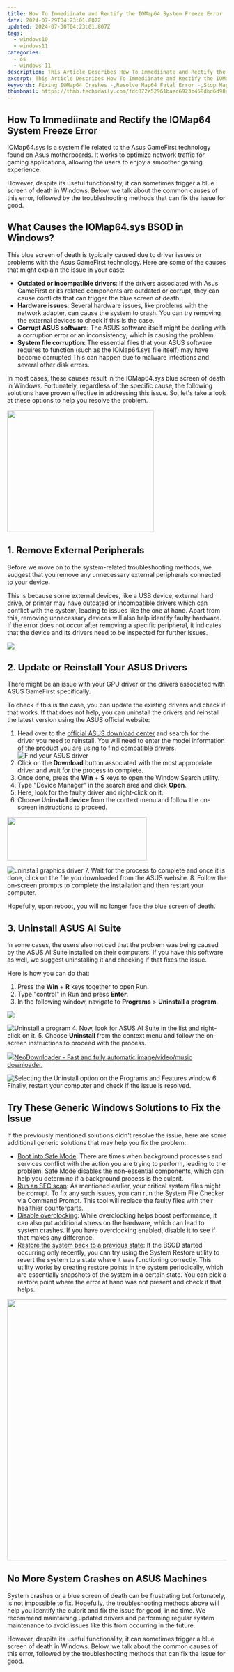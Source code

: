 ```yaml
---
title: How To Immediinate and Rectify the IOMap64 System Freeze Error
date: 2024-07-29T04:23:01.807Z
updated: 2024-07-30T04:23:01.807Z
tags:
  - windows10
  - windows11
categories:
  - os
  - windows 11
description: This Article Describes How To Immediinate and Rectify the IOMap64 System Freeze Error
excerpt: This Article Describes How To Immediinate and Rectify the IOMap64 System Freeze Error
keywords: Fixing IOMap64 Crashes -,Resolve Map64 Fatal Error -,Stop Map64 System Freeze -,Overcoming IOMap64 Halt -,Mend IOMap64 Crash Quickly -,Eradicate Map64 Errors Immediately -,Eliminate Map64 System Freeze -
thumbnail: https://thmb.techidaily.com/fdc872e52961baec6923b458dbd6d98e67f3ed40f9ab2afdf7e0f1b821a0cc59.jpg
---
```


## How To Immediinate and Rectify the IOMap64 System Freeze Error

 IOMap64.sys is a system file related to the Asus GameFirst technology found on Asus motherboards. It works to optimize network traffic for gaming applications, allowing the users to enjoy a smoother gaming experience.

 However, despite its useful functionality, it can sometimes trigger a blue screen of death in Windows. Below, we talk about the common causes of this error, followed by the troubleshooting methods that can fix the issue for good.

## What Causes the IOMap64.sys BSOD in Windows?

 This blue screen of death is typically caused due to driver issues or problems with the Asus GameFirst technology. Here are some of the causes that might explain the issue in your case:

* **Outdated or incompatible drivers**: If the drivers associated with Asus GameFirst or its related components are outdated or corrupt, they can cause conflicts that can trigger the blue screen of death.
* **Hardware issues**: Several hardware issues, like problems with the network adapter, can cause the system to crash. You can try removing the external devices to check if this is the case.
* **Corrupt ASUS software**: The ASUS software itself might be dealing with a corruption error or an inconsistency, which is causing the problem.
* **System file corruption**: The essential files that your ASUS software requires to function (such as the IOMap64.sys file itself) may have become corrupted This can happen due to malware infections and several other disk errors.

 In most cases, these causes result in the IOMap64.sys blue screen of death in Windows. Fortunately, regardless of the specific cause, the following solutions have proven effective in addressing this issue. So, let's take a look at these options to help you resolve the problem.

<!-- affiliate ads begin -->
<a href="https://getlyla.pxf.io/c/5597632/1455723/15391" target="_top" id="1455723"><img src="//a.impactradius-go.com/display-ad/15391-1455723" border="0" alt="" width="336" height="280"/></a><img height="0" width="0" src="https://imp.pxf.io/i/5597632/1455723/15391" style="position:absolute;visibility:hidden;" border="0" />
<!-- affiliate ads end -->
## 1\. Remove External Peripherals

 Before we move on to the system-related troubleshooting methods, we suggest that you remove any unnecessary external peripherals connected to your device.

 This is because some external devices, like a USB device, external hard drive, or printer may have outdated or incompatible drivers which can conflict with the system, leading to issues like the one at hand. Apart from this, removing unnecessary devices will also help identify faulty hardware. If the error does not occur after removing a specific peripheral, it indicates that the device and its drivers need to be inspected for further issues.

<!-- affiliate ads begin -->
<a href="https://secure.2checkout.com/order/checkout.php?PRODS=2201613&QTY=1&AFFILIATE=108875&CART=1"><img src="https://www.macdvdripperpro.com/images/devices-3.png" border="0"></a>
<!-- affiliate ads end -->
## 2\. Update or Reinstall Your ASUS Drivers

 There might be an issue with your GPU driver or the drivers associated with ASUS GameFirst specifically.

 To check if this is the case, you can update the existing drivers and check if that works. If that does not help, you can uninstall the drivers and reinstall the latest version using the ASUS official website:

1. Head over to the [official ASUS download center](https://www.asus.com/support/Download-Center/) and search for the driver you need to reinstall. You will need to enter the model information of the product you are using to find compatible drivers.  
![Find your ASUS driver](https://static1.makeuseofimages.com/wordpress/wp-content/uploads/2023/05/find-your-asus-driver.jpg)
2. Click on the **Download** button associated with the most appropriate driver and wait for the process to complete.
3. Once done, press the **Win** \+ **S** keys to open the Window Search utility.
4. Type "Device Manager" in the search area and click **Open**.
5. Here, look for the faulty driver and right-click on it.
6. Choose **Uninstall device** from the context menu and follow the on-screen instructions to proceed.  
<!-- affiliate ads begin -->
<a href="https://godlikehost.sjv.io/c/5597632/1920054/21774" target="_top" id="1920054"><img src="//a.impactradius-go.com/display-ad/21774-1920054" border="0" alt="" width="320" height="100"/></a><img height="0" width="0" src="https://imp.pxf.io/i/5597632/1920054/21774" style="position:absolute;visibility:hidden;" border="0" />
<!-- affiliate ads end -->
![uninstall graphics driver](https://static1.makeuseofimages.com/wordpress/wp-content/uploads/2023/01/uninstall-graphics-driver.jpg)
7. Wait for the process to complete and once it is done, click on the file you downloaded from the ASUS website.
8. Follow the on-screen prompts to complete the installation and then restart your computer.

 Hopefully, upon reboot, you will no longer face the blue screen of death.

## 3\. Uninstall ASUS AI Suite

 In some cases, the users also noticed that the problem was being caused by the ASUS AI Suite installed on their computers. If you have this software as well, we suggest uninstalling it and checking if that fixes the issue.

 Here is how you can do that:

1. Press the **Win** \+ **R** keys together to open Run.
2. Type "control" in Run and press **Enter**.
3. In the following window, navigate to **Programs** \> **Uninstall a program**.  
<!-- affiliate ads begin -->
<a href="https://store.nero.com/order/checkout.php?PRODS=42296985&QTY=1&AFFILIATE=108875&CART=1"><img src="https://secure.avangate.com/images/merchant/9cea886b9f44a3c2df1163730ab64994/products/copy_nero_burning_rom_cart.png" border="0">
</a>
<!-- affiliate ads end -->
![Uninstall a program](https://static1.makeuseofimages.com/wordpress/wp-content/uploads/2022/05/uninstall-a-program.jpg)
4. Now, look for ASUS AI Suite in the list and right-click on it.
5. Choose **Uninstall** from the context menu and follow the on-screen instructions to proceed with the process.  
<!-- affiliate ads begin -->
<a href="https://secure.2checkout.com/order/checkout.php?PRODS=4559731&QTY=1&AFFILIATE=108875&CART=1"><img src="http://www.neowise.com/images/nd-ss-w200.jpg" border="0">NeoDownloader - Fast and fully automatic image/video/music downloader. </a>
<!-- affiliate ads end -->
![Selecting the Uninstall option on the Programs and Features window](https://static1.makeuseofimages.com/wordpress/wp-content/uploads/2023/03/selecting-the-uninstall-option-on-the-programs-and-features-window.jpg)
6. Finally, restart your computer and check if the issue is resolved.

## Try These Generic Windows Solutions to Fix the Issue

 If the previously mentioned solutions didn't resolve the issue, here are some additional generic solutions that may help you fix the problem:

* [Boot into Safe Mode](https://www.makeuseof.com/windows-11-boot-safe-mode/): There are times when background processes and services conflict with the action you are trying to perform, leading to the problem. Safe Mode disables the non-essential components, which can help you determine if a background process is the culprit.
* [Run an SFC scan](https://www.makeuseof.com/system-file-checker-sfc-windows/): As mentioned earlier, your critical system files might be corrupt. To fix any such issues, you can run the System File Checker via Command Prompt. This tool will replace the faulty files with their healthier counterparts.
* [Disable overclocking](https://www.makeuseof.com/fix-memory-cannot-be-read-error-windows-10/): While overclocking helps boost performance, it can also put additional stress on the hardware, which can lead to system crashes. If you have overclocking enabled, disable it to see if that makes any difference.
* [Restore the system back to a previous state](https://www.makeuseof.com/tag/3-check-system-restore-working/): If the BSOD started occurring only recently, you can try using the System Restore utility to revert the system to a state where it was functioning correctly. This utility works by creating restore points in the system periodically, which are essentially snapshots of the system in a certain state. You can pick a restore point where the error at hand was not present and check if that helps.

<!-- affiliate ads begin -->
<a href="https://appsumo.8odi.net/c/5597632/2082538/7443" target="_top" id="2082538"><img src="//a.impactradius-go.com/display-ad/7443-2082538" border="0" alt="" width="1200" height="600"/></a><img height="0" width="0" src="https://appsumo.8odi.net/i/5597632/2082538/7443" style="position:absolute;visibility:hidden;" border="0" />
<!-- affiliate ads end -->
## No More System Crashes on ASUS Machines

 System crashes or a blue screen of death can be frustrating but fortunately, is not impossible to fix. Hopefully, the troubleshooting methods above will help you identify the culprit and fix the issue for good, in no time. We recommend maintaining updated drivers and performing regular system maintenance to avoid issues like this from occurring in the future.

 However, despite its useful functionality, it can sometimes trigger a blue screen of death in Windows. Below, we talk about the common causes of this error, followed by the troubleshooting methods that can fix the issue for good.



<ins class="adsbygoogle"
      style="display:block"
      data-ad-client="ca-pub-7571918770474297"
      data-ad-slot="8358498916"
      data-ad-format="auto"
      data-full-width-responsive="true"></ins>



